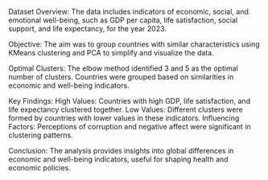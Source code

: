 Dataset Overview: The data includes indicators of economic, social, and emotional well-being, such as GDP per capita, life satisfaction, social support, and life expectancy, for the year 2023.

Objective: The aim was to group countries with similar characteristics using KMeans clustering and PCA to simplify and visualize the data.

Optimal Clusters: The elbow method identified 3 and 5 as the optimal number of clusters. Countries were grouped based on similarities in economic and well-being indicators.

Key Findings:
High Values: Countries with high GDP, life satisfaction, and life expectancy clustered together.
Low Values: Different clusters were formed by countries with lower values in these indicators.
Influencing Factors: Perceptions of corruption and negative affect were significant in clustering patterns.

Conclusion: The analysis provides insights into global differences in economic and well-being indicators, useful for shaping health and economic policies.
